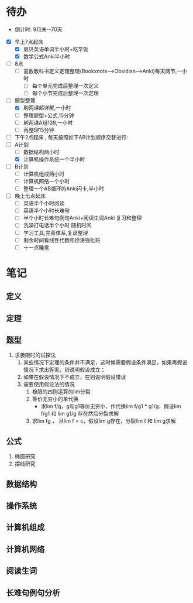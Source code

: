 # 待办
- 倒计时: 9月末--70天

- [x] 早上7点起床
	- [x] 扇贝英语单词半小时+吃早饭
	- [x] 数学公式Anki半小时

- [ ] 8点
	- [ ] 高数教科书定义定理整理(Bookxnote-->Obsidian-->Anki)每天两节,一小时
		- [ ] 每个单元完成后整理一次定义
		- [ ] 每个小节完成后整理一次定理
- [ ] 题型整理
	- [x] 刷两课超详解,一小时
	- [ ] 整理题型+公式,15分钟
	- [ ] 刷两课A组139,一小时
	- [ ] 再整理15分钟

- [ ] 下午2点起床 , 每天按照如下AB计划顺序交替进行:
- [ ] A计划
	- [ ] 数据结构两小时
	- [x] 计算机操作系统一个半小时
- [ ] B计划
	- [ ] 计算机组成两小时
	- [ ] 计算机网络一个小时
	- [ ] 整理一个AB循环的Anki闪卡,半小时

- [ ] 晚上七点起床
	- [ ] 英语半个小时阅读
	- [ ] 英语半个小时长难句
	- [ ] 半个小时长难句例句Anki+阅读生词Anki 复习和整理
	- [ ] 洗澡打电话半个小时 随机时间
	- [ ] 学习工具,完善体系,复盘整理
	- [ ] 剩余时间看线性代数和徐涛强化班
	- [ ] 十一点睡觉

# 笔记
## 定义
## 定理
## 题型
1. 求极限时的试探法
	1. 某些情况下定理的条件并不满足，这时候需要假设条件满足，如果再假设情况下求出答案，则说明假设成立；
	2. 如果在假设情况下不成立，在则说明假设错误
	3. 需要使用假设法的情况
		1. 极限的四则运算的lim分裂
		2. 等价无穷小的单代换
			- 求lim f/g，g和g1等价无穷小，作代换lim f/g1 * g1/g，假设lim f/g1 和 lim g1/g 存在然后分裂求解
		3. 求lim fg ， 且lim f = c，假设lim g存在，分裂lim f 和 lim g求解
## 公式
1. 椭圆研究
2. 摆线研究
## 数据结构
## 操作系统
## 计算机组成
## 计算机网络
## 阅读生词
## 长难句例句分析

